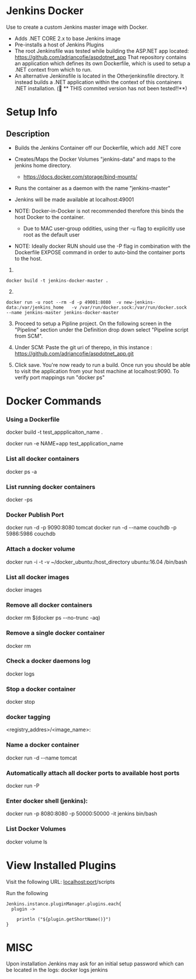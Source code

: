 # Jenkins Docker

Use to create a custom Jenkins master image with Docker. 

* Adds .NET CORE 2.x to base Jenkins image
* Pre-installs a host of Jenkins Plugins
* The root Jenkinsfile was tested while building the ASP.NET app located: https://github.com/adriancofie/aspdotnet_app
  That repository contains an application which defines its own Dockerfile, which is used to setup a .NET context from which to run.
*  An alternative Jenkinsfile is located in the Otherjenkinsfile directory. It instead builds a .NET application within the context of this containers .NET installation. (🛑 ** THIS commited version has not been tested!!**)



# Setup Info

## Description 
* Builds the Jenkins Container off our Dockerfile, which add .NET core
* Creates/Maps the Docker Volumes "jenkins-data" and maps to the jenkins home directory.
  * https://docs.docker.com/storage/bind-mounts/
*  Runs the container as a daemon with the name "jenkins-master"
* Jenkins will be made available at localhost:49001

* NOTE: Docker-in-Docker is not recommended therefore this binds the host Docker to the container.
  * Due to MAC user-group oddities, using ther -u flag to explicitly use root as the default user
* NOTE:  Ideally docker RUN should use the -P flag in combination with the Dockerfile EXPOSE command in order to auto-bind the container ports to the host. 

1)
```
docker build -t jenkins-docker-master .
```


2) 
```
docker run -u root --rm -d -p 49001:8080  -v new-jenkins-data:/var/jenkins_home   -v /var/run/docker.sock:/var/run/docker.sock --name jenkins-master jenkins-docker-master
```


3) Proceed to setup a Pipline project.  On the following screen in the "Pipeline"  section under the Definition drop down select "Pipeline script from SCM". 

4) Under SCM: Paste the git uri of therepo, in this instance : https://github.com/adriancofie/aspdotnet_app.git


5) Click save.  You're now ready to run a build. Once run you should be able to visit the application from your host machine at localhost:9090.  To verify port mappings run "docker ps" 



# Docker Commands
### **Using a Dockerfile**

docker build -t test_appplicaiton_name .

docker run -e NAME=app test_application_name

###  **List all docker containers**
docker ps -a

###  **List running docker containers**
docker -ps 

###  **Docker Publish Port**

docker run -d -p 9090:8080 tomcat
docker run -d --name couchdb -p 5986:5986 couchdb

### **Attach a docker volume**
docker run -i -t -v ~/docker_ubuntu:/host_directory ubuntu:16.04 /bin/bash

### **List all docker images**
docker images

### **Remove all docker containers**
docker rm $(docker ps --no-trunc -aq)

### **Remove a single docker container**
docker rm <container>

### **Check a docker daemons log**
docker logs <container>

### **Stop a docker container**
docker stop

### **docker tagging**
<registry_addres>/<image_name>:<version>

### **Name a docker container** 
docker run -d --name <name> tomcat

### **Automatically attach all docker ports to available host ports**
docker run -P

### **Enter docker shell (jenkins):**
docker run -p 8080:8080 -p 50000:50000 -it jenkins bin/bash

### List Docker Volumes
docker volume ls

# View Installed Plugins

Visit the following URL: <localhost:port>/scripts

Run the following

```
Jenkins.instance.pluginManager.plugins.each{
  plugin ->

    println ("${plugin.getShortName()}")
}
```

# MISC
Upon installation Jenkins may ask for an initial setup password which can be located in the logs:
docker logs jenkins
